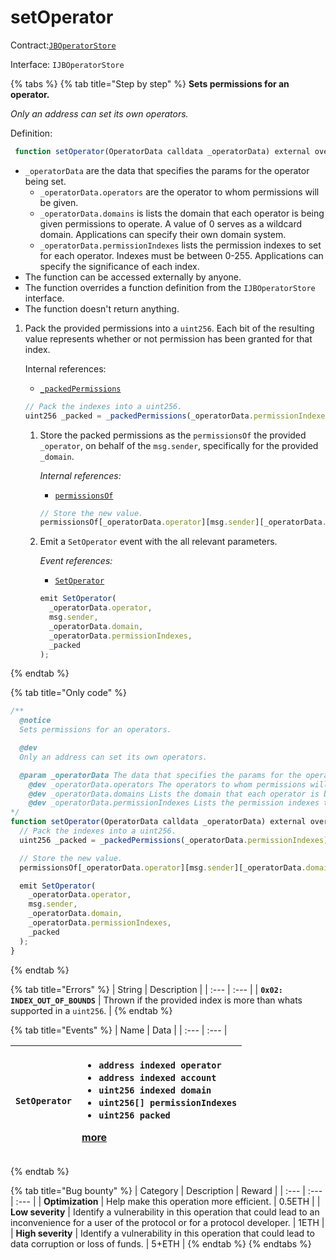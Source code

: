 # setOperator

Contract:[`JBOperatorStore`](../)​‌

Interface: `IJBOperatorStore`

{% tabs %}
{% tab title="Step by step" %}
**Sets permissions for an operator.**

_Only an address can set its own operators._

Definition:

```javascript
 function setOperator(OperatorData calldata _operatorData) external override { ... }
```

* `_operatorData` are the data that specifies the params for the operator being set.
  * `_operatorData.operators` are the operator to whom permissions will be given.
  * `_operatorData.domains` is lists the domain that each operator is being given permissions to operate. A value of 0 serves as a wildcard domain. Applications can specify their own domain system.
  * `_operatorData.permissionIndexes` lists the permission indexes to set for each operator. Indexes must be between 0-255. Applications can specify the significance of each index.
* The function can be accessed externally by anyone. 
* The function overrides a function definition from the `IJBOperatorStore` interface.
* The function doesn't return anything.

1. Pack the provided permissions into a `uint256`. Each bit of the resulting value represents whether or not permission has been granted for that index.    


   Internal references:

   * [`_packedPermissions`](_packedpermissions.md)

   ```javascript
   // Pack the indexes into a uint256.
   uint256 _packed = _packedPermissions(_operatorData.permissionIndexes);
   ```

   1. Store the packed permissions as the `permissionsOf` the provided `_operator`, on behalf of the `msg.sender`, specifically for the provided `_domain`.    


      _Internal references:_

      * [`permissionsOf`](../properties/permissionsof.md)

      ```javascript
      // Store the new value.
      permissionsOf[_operatorData.operator][msg.sender][_operatorData.domain] = _packed;
      ```

   2. Emit a `SetOperator` event with the all relevant parameters.     


      _Event references:_

      * [`SetOperator`](../events/setoperator.md)

      ```javascript
      emit SetOperator(
        _operatorData.operator,
        msg.sender,
        _operatorData.domain,
        _operatorData.permissionIndexes,
        _packed
      );
      ```
{% endtab %}

{% tab title="Only code" %}
```javascript
/**
  @notice
  Sets permissions for an operators.

  @dev
  Only an address can set its own operators.

  @param _operatorData The data that specifies the params for the operator being set.
    @dev _operatorData.operators The operators to whom permissions will be given.
    @dev _operatorData.domains Lists the domain that each operator is being given permissions to operate. A value of 0 serves as a wildcard domain. Applications can specify their own domain system.
    @dev _operatorData.permissionIndexes Lists the permission indexes to set for each operator. Indexes must be between 0-255. Applications can specify the significance of each index.
*/
function setOperator(OperatorData calldata _operatorData) external override {
  // Pack the indexes into a uint256.
  uint256 _packed = _packedPermissions(_operatorData.permissionIndexes);

  // Store the new value.
  permissionsOf[_operatorData.operator][msg.sender][_operatorData.domain] = _packed;

  emit SetOperator(
    _operatorData.operator,
    msg.sender,
    _operatorData.domain,
    _operatorData.permissionIndexes,
    _packed
  );
}
```
{% endtab %}

{% tab title="Errors" %}
| String | Description |
| :--- | :--- |
| **`0x02: INDEX_OUT_OF_BOUNDS`** | Thrown if the provided index is more than whats supported in a `uint256`. |
{% endtab %}

{% tab title="Events" %}
| Name | Data |
| :--- | :--- |


<table>
  <thead>
    <tr>
      <th style="text-align:left"><b><code>SetOperator</code></b>
      </th>
      <th style="text-align:left">
        <ul>
          <li><code>address indexed operator</code>
          </li>
          <li><code>address indexed account</code>
          </li>
          <li><code>uint256 indexed domain</code>
          </li>
          <li><code>uint256[] permissionIndexes</code>
          </li>
          <li><code>uint256 packed</code>
          </li>
        </ul>
        <p><a href="../events/setoperator.md">more</a>
        </p>
      </th>
    </tr>
  </thead>
  <tbody></tbody>
</table>
{% endtab %}

{% tab title="Bug bounty" %}
| Category | Description | Reward |
| :--- | :--- | :--- |
| **Optimization** | Help make this operation more efficient. | 0.5ETH |
| **Low severity** | Identify a vulnerability in this operation that could lead to an inconvenience for a user of the protocol or for a protocol developer. | 1ETH |
| **High severity** | Identify a vulnerability in this operation that could lead to data corruption or loss of funds. | 5+ETH |
{% endtab %}
{% endtabs %}

